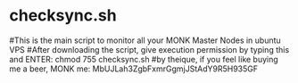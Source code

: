 # checksync.sh
#This is the main script to monitor all your MONK Master Nodes in ubuntu VPS
#After downloading the script, give execution permission by typing this and ENTER: chmod 755 checksync.sh
#by theique, if you feel like buying me a beer, MONK me: MbUJLah3ZgbFxmrGgmjJStAdY9R5H935GF

